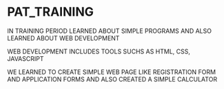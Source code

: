 # PAT_TRAINING
IN TRAINING PERIOD LEARNED ABOUT SIMPLE PROGRAMS AND ALSO LEARNED ABOUT WEB DEVELOPMENT

WEB DEVELOPMENT INCLUDES TOOLS SUCHS AS HTML, CSS, JAVASCRIPT

WE LEARNED TO CREATE SIMPLE WEB PAGE LIKE REGISTRATION FORM AND APPLICATION FORMS AND ALSO CREATED A SIMPLE CALCULATOR 
